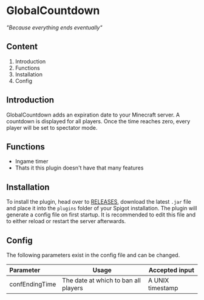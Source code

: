 # GlobalCountdown
_"Because everything ends eventually"_

## Content
1. Introduction
2. Functions
3. Installation
4. Config

## Introduction
GlobalCountdown adds an expiration date to your Minecraft server.
A countdown is displayed for all players. Once the time reaches zero, every player will be set to spectator mode.

## Functions
- Ingame timer
- Thats it this plugin doesn't have that many features

## Installation
To install the plugin, head over to [RELEASES](https://github.com/InitialPosition/GlobalCountdown/releases), download the latest `.jar` file and place it into the `plugins` folder of your Spigot installation.
The plugin will generate a config file on first startup. It is recommended to edit this file and to either reload or restart the server afterwards.

## Config
The following parameters exist in the config file and can be changed.

| Parameter | Usage | Accepted input |
| :-------- | ----- | -------------- |
| confEndingTime | The date at which to ban all players | A UNIX timestamp |
